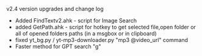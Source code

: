 v2.4 version upgrades and change log
- Added FindTextv2.ahk - script for Image Search 
- added GetPath.ahk - script for hotkey to get selected file,open folder or all of opened folders paths (in a msgbox or in clipboard)
- fixed yt_bg.py / yt-mp3-downloader.py "mp3 @video_url" command
- Faster method for GPT search "g"